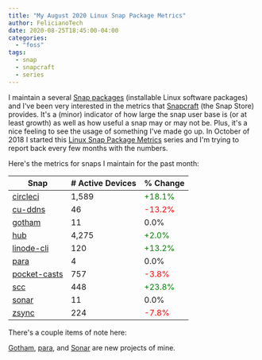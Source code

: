 ```yaml
---
title: "My August 2020 Linux Snap Package Metrics"
author: FelicianoTech
date: 2020-08-25T18:45:00-04:00
categories:
  - "foss"
tags:
  - snap
  - snapcraft
  - series
---
```


I maintain a several [Snap packages](/blog/what-are-linux-snap-packages-why-use-them/) (installable Linux software packages) and I've been very interested in the metrics that [Snapcraft][snapcraft] (the Snap Store) provides.
It's a (minor) indicator of how large the snap user base is (or at least growth) as well as how useful a snap may or may not be.
Plus, it's a nice feeling to see the usage of something I've made go up.
In October of 2018 I started this [Linux Snap Package Metrics](/blog/october-2018-snap-metrics/) series and I'm trying to report back every few months with the numbers.

Here's the metrics for snaps I maintain for the past month:

<!--more-->

| Snap | # Active Devices | % Change |
| --- | --- | --- |
| [circleci](https://Snapcraft.io/circleci) | 1,589 | <span style="color:green">+18.1%</span> |
| [cu-ddns](https://Snapcraft.io/cu-ddns) | 46 | <span style="color:red">-13.2%</span> |
| [gotham](https://Snapcraft.io/gotham) | 11 | <span>0.0%</span> |
| [hub](https://Snapcraft.io/hub) | 4,275 | <span style="color:green">+2.0%</span> |
| [linode-cli](https://Snapcraft.io/linode-cli) | 120 | <span style="color:green">+13.2%</span> |
| [para](https://Snapcraft.io/para) | 4 | <span>0.0%</span> |
| [pocket-casts](https://Snapcraft.io/pocket-casts) | 757 | <span style="color:red">-3.8%</span> |
| [scc](https://Snapcraft.io/scc) | 448 | <span style="color:green">+23.8%</span> |
| [sonar](https://Snapcraft.io/sonar) | 11 | <span>0.0%</span> |
| [zsync](https://Snapcraft.io/zsync) | 224 | <span style="color:red">-7.8%</span> |

There's a couple items of note here:

[Gotham](https://github.com/gothamhq/gotham), [para](/blog/introducing-para/), and [Sonar](https://github.com/felicianotech/sonar) are new projects of mine.

<!--There's a single item of note here:-->



[snapcraft]: https://Snapcraft.io
